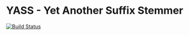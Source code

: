 # YASS - Yet Another Suffix Stemmer

[![Build Status](https://travis-ci.org/GiacomoManzoli/YASS.svg?branch=master)](https://travis-ci.org/GiacomoManzoli/YASS)